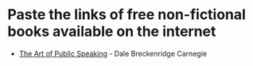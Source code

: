 # Paste the links of free non-fictional books available on the internet

* [The Art of Public Speaking](https://www.pdfbooksworld.com/bibi/pre.html?book=111.epub) - Dale Breckenridge Carnegie
